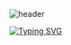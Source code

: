 ## 

<!--
**nij0ey/nij0ey** is a ✨ _special_ ✨ repository because its `README.md` (this file) appears on your GitHub profile.

Here are some ideas to get you started:

- 🔭 I’m currently working on ...
- 🌱 I’m currently learning ...
- 👯 I’m looking to collaborate on ...
- 🤔 I’m looking for help with ...
- 💬 Ask me about ...
- 📫 How to reach me: ...
- 😄 Pronouns: ...
- ⚡ Fun fact: ...
-->
![header](https://capsule-render.vercel.app/api?type=waving&color=auto&customColorList=6&height=200&text=Yeojin's%20GITHUB&fontsize=30&animation=twinkling&center=true)

[![Typing SVG](https://readme-typing-svg.demolab.com?font=Fira+Code&weight=500&size=30&pause=1000&color=0356CDC3&width=435&lines=simbada+jipsa)](https://git.io/typing-svg)

